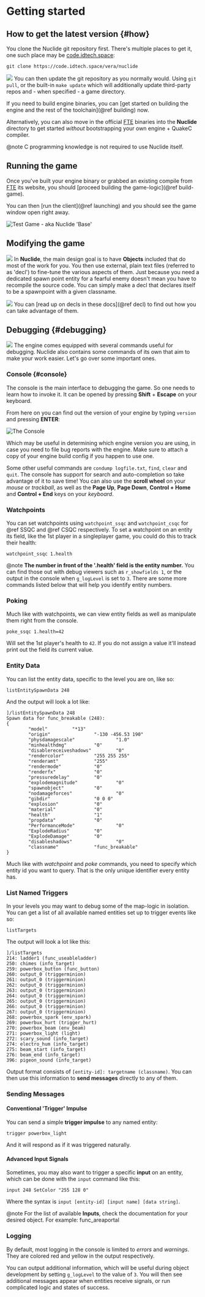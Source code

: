 # Getting started

## How to get the latest version {#how}

You clone the Nuclide git repository first. There's multiple places to get it, one such place may be [code.idtech.space](https://code.idtech.space/):

`git clone https://code.idtech.space/vera/nuclide`

![](application_osx_terminal.png) You can then update the git repository as you normally would. Using `git pull`, or the built-in `make update` which will additionally update third-party repos and - when specified - a game directory.

If you need to build engine binaries, you can [get started on building the engine and the rest of the toolchain](@ref building) now.

Alternatively, you can also move in the official [FTE](https://www.fteqw.org/) binaries into the **Nuclide** directory to get started *without* bootstrapping your own engine + QuakeC compiler.

@note C programming knowledge is not required to use Nuclide itself.

## Running the game

Once you've built your engine binary or grabbed an existing compile from [FTE](https://www.fteqw.org/) its website, you should [proceed building the game-logic](@ref build-game).

You can then [run the client](@ref launching) and you should see the game window open right away.

![Test Game - aka Nuclide 'Base'](nuclide-base.png)

## Modifying the game

![](brick.png) In **Nuclide**, the main design goal is to have **Objects** included that do most of the work for you. You then use external, plain text files (referred to as 'decl') to fine-tune the various aspects of them.
Just because you need a dedicated spawn point entity for a fearful enemy doesn't mean you have to recompile the source code. You can simply make a decl that declares itself to be a spawnpoint with a given classname.

![](table.png) You can [read up on decls in these docs](@ref decl) to find out how you can take advantage of them.

## Debugging {#debugging}

![](bug.png) The engine comes equipped with several commands useful for debugging.
Nuclide also contains some commands of its own that aim to make your work easier. Let's go over some important ones.

### Console {#console}

The console is the main interface to debugging the game. So one needs to learn how to invoke it. It can be opened by pressing **Shift** + **Escape** on your keyboard.

From here on you can find out the version of your engine by typing `version` and pressing **ENTER**:

![The Console](nuclide-console.png)

Which may be useful in determining which engine version you are using, in case you need to file bug reports with the engine. Make sure to attach a copy of your engine build config if you happen to use one.

Some other useful commands are `condump logfile.txt`, `find`, `clear` and `quit`. The console has support for search and auto-completion so take advantage of it to save time! You can also use the **scroll wheel** on your *mouse* or *trackball*, as well as the **Page Up**, **Page Down**, **Control + Home** and **Control + End** keys on your *keyboard*.

### Watchpoints

You can set watchpoints using `watchpoint_ssqc` and `watchpoint_csqc` for @ref SSQC and @ref CSQC respectively.
To set a watchpoint on an entity its field, like the 1st player in a singleplayer game, you could do this to track their health:

```
watchpoint_ssqc 1.health
```

@note **The number in front of the '.health' field is the entity number.** You can find those out with debug viewers such as `r_showfields 1`, or the output in the console when `g_logLevel` is set to `3`. There are some more commands listed below that will help you identify entity numbers.

### Poking

Much like with watchpoints, we can view entity fields as well as manipulate them right from the console.

```
poke_ssqc 1.health=42
```

Will set the 1st player's health to `42`. If you do not assign a value it'll instead print out the field its current value.

### Entity Data

You can list the entity data, specific to the level you are on, like so:

```
listEntitySpawnData 248
```

And the output will look a lot like:

```
]/listEntitySpawnData 248
Spawn data for func_breakable (248):
{
        "model"         "*13"
        "origin"                "-130 -456.53 190"
        "physdamagescale"               "1.0"
        "minhealthdmg"          "0"
        "disablereceiveshadows"         "0"
        "rendercolor"           "255 255 255"
        "renderamt"             "255"
        "rendermode"            "0"
        "renderfx"              "0"
        "pressuredelay"         "0"
        "explodemagnitude"              "0"
        "spawnobject"           "0"
        "nodamageforces"                "0"
        "gibdir"                "0 0 0"
        "explosion"             "0"
        "material"              "0"
        "health"                "1"
        "propdata"              "0"
        "PerformanceMode"               "0"
        "ExplodeRadius"         "0"
        "ExplodeDamage"         "0"
        "disableshadows"                "0"
        "classname"             "func_breakable"
}
```

Much like with *watchpoint* and *poke* commands, you need to specify which entity id you want to query. That is the only unique identifier every entity has.

### List Named Triggers

In your levels you may want to debug some of the map-logic in isolation. You can get a list of all available named entities set up to trigger events like so:

```
listTargets
```

The output will look a lot like this:

```
]/listTargets
214: ladder1 (func_useableladder)
250: chimes (info_target)
259: powerbox_button (func_button)
260: output_0 (triggerminion)
261: output_0 (triggerminion)
262: output_0 (triggerminion)
263: output_0 (triggerminion)
264: output_0 (triggerminion)
265: output_0 (triggerminion)
266: output_0 (triggerminion)
267: output_0 (triggerminion)
268: powerbox_spark (env_spark)
269: powerbux_hurt (trigger_hurt)
270: powerbox_beam (env_beam)
271: powerbox_light (light)
272: scary_sound (info_target)
274: electro_hum (info_target)
275: beam_start (info_target)
276: beam_end (info_target)
396: pigeon_sound (info_target)
```
Output format consists of `[entity-id]: targetname (classname)`. You can then use this information to **send messages** directly to any of them.


### Sending Messages

#### Conventional 'Trigger' Impulse

You can send a simple **trigger impulse** to any named entity:

```
trigger powerbox_light
```

And it will respond as if it was triggered naturally.

#### Advanced Input Signals

Sometimes, you may also want to trigger a specific **input** on an entity, which can be done with the `input` command like this:

```
input 248 SetColor "255 128 0"
```

Where the syntax is `input [entity-id] [input name] [data string]`.

@note For the list of available **Inputs**, check the documentation for your desired object. For example: func_areaportal

### Logging

By default, most logging in the console is limited to *errors* and *warnings*. They are colored red and yellow in the output respectively.

You can output additional information, which will be useful during object development by setting `g_logLevel` to the value of `3`. You will then see additional messages appear when entities receive signals, or run complicated logic and states of success.

